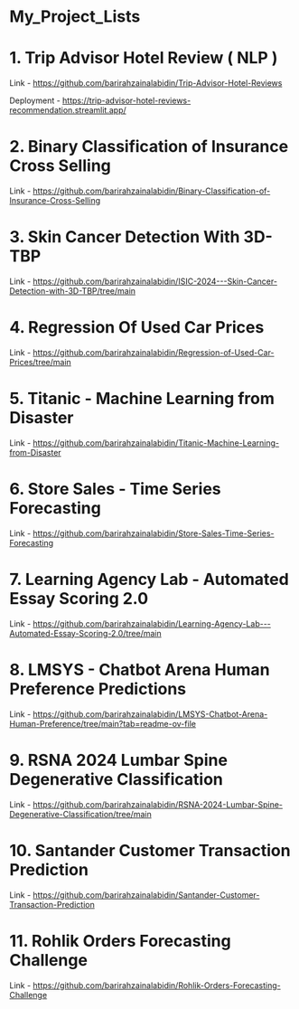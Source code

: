 # My_Project_Lists


# 1. Trip Advisor Hotel Review ( NLP )

Link - https://github.com/barirahzainalabidin/Trip-Advisor-Hotel-Reviews

Deployment - https://trip-advisor-hotel-reviews-recommendation.streamlit.app/


# 2.  Binary Classification of Insurance Cross Selling

Link - https://github.com/barirahzainalabidin/Binary-Classification-of-Insurance-Cross-Selling


# 3. Skin Cancer Detection With 3D-TBP

Link - https://github.com/barirahzainalabidin/ISIC-2024---Skin-Cancer-Detection-with-3D-TBP/tree/main


# 4. Regression Of Used Car Prices

Link - https://github.com/barirahzainalabidin/Regression-of-Used-Car-Prices/tree/main


# 5. Titanic - Machine Learning from Disaster

Link - https://github.com/barirahzainalabidin/Titanic-Machine-Learning-from-Disaster


# 6. Store Sales - Time Series Forecasting

Link - https://github.com/barirahzainalabidin/Store-Sales-Time-Series-Forecasting


# 7. Learning Agency Lab - Automated Essay Scoring 2.0

Link - https://github.com/barirahzainalabidin/Learning-Agency-Lab---Automated-Essay-Scoring-2.0/tree/main


# 8. LMSYS - Chatbot Arena Human Preference Predictions

Link - https://github.com/barirahzainalabidin/LMSYS-Chatbot-Arena-Human-Preference/tree/main?tab=readme-ov-file


# 9. RSNA 2024 Lumbar Spine Degenerative Classification

Link - https://github.com/barirahzainalabidin/RSNA-2024-Lumbar-Spine-Degenerative-Classification/tree/main


# 10. Santander Customer Transaction Prediction

Link - https://github.com/barirahzainalabidin/Santander-Customer-Transaction-Prediction


# 11. Rohlik Orders Forecasting Challenge

Link - https://github.com/barirahzainalabidin/Rohlik-Orders-Forecasting-Challenge



